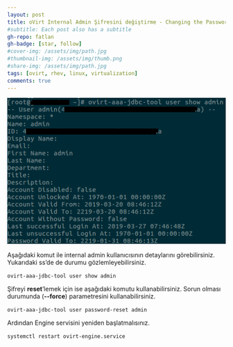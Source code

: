 ```yaml
---
layout: post
title: oVirt Internal Admin Şifresini değiştirme - Changing the Password for admin@internal(ovirt admin@internal password change)
#subtitle: Each post also has a subtitle
gh-repo: fatlan
gh-badge: [star, follow]
#cover-img: /assets/img/path.jpg
#thumbnail-img: /assets/img/thumb.png
#share-img: /assets/img/path.jpg
tags: [ovirt, rhev, linux, virtualization]
comments: true
---
```

![Crepe](/assets/img/ovirt-ad-pc/ov-pass-adc01.png)

Aşağıdaki komut ile internal admin kullanıcısının detaylarını görebilirsiniz. Yukarıdaki ss’de de durumu gözlemleyebilirsiniz.

~~~
ovirt-aaa-jdbc-tool user show admin
~~~

Şifreyi **reset**’lemek için ise aşağıdaki komutu kullanabilirsiniz. Sorun olması durumunda (**--force**) parametresini kullanabilirsiniz.

~~~
ovirt-aaa-jdbc-tool user password-reset admin
~~~

Ardından Engine servisini yeniden başlatmalısınız.

~~~
systemctl restart ovirt-engine.service
~~~
